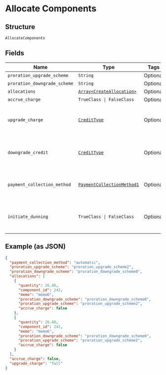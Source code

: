 
# Allocate Components

## Structure

`AllocateComponents`

## Fields

| Name | Type | Tags | Description |
|  --- | --- | --- | --- |
| `proration_upgrade_scheme` | `String` | Optional | - |
| `proration_downgrade_scheme` | `String` | Optional | - |
| `allocations` | [`Array<CreateAllocation>`](../../doc/models/create-allocation.md) | Optional | - |
| `accrue_charge` | `TrueClass \| FalseClass` | Optional | - |
| `upgrade_charge` | [`CreditType`](../../doc/models/credit-type.md) | Optional | The type of credit to be created when upgrading/downgrading. Defaults to the component and then site setting if one is not provided.<br>Available values: `full`, `prorated`, `none`. |
| `downgrade_credit` | [`CreditType`](../../doc/models/credit-type.md) | Optional | The type of credit to be created when upgrading/downgrading. Defaults to the component and then site setting if one is not provided.<br>Available values: `full`, `prorated`, `none`. |
| `payment_collection_method` | [`PaymentCollectionMethod1`](../../doc/models/payment-collection-method-1.md) | Optional | (Optional) If not passed, the allocation(s) will use the payment collection method on the subscription<br>**Default**: `PaymentCollectionMethod1::AUTOMATIC` |
| `initiate_dunning` | `TrueClass \| FalseClass` | Optional | If true, if the immediate component payment fails, initiate dunning for the subscription.<br>Otherwise, leave the charges on the subscription to pay for at renewal. |

## Example (as JSON)

```json
{
  "payment_collection_method": "automatic",
  "proration_upgrade_scheme": "proration_upgrade_scheme2",
  "proration_downgrade_scheme": "proration_downgrade_scheme0",
  "allocations": [
    {
      "quantity": 26.48,
      "component_id": 242,
      "memo": "memo6",
      "proration_downgrade_scheme": "proration_downgrade_scheme0",
      "proration_upgrade_scheme": "proration_upgrade_scheme2",
      "accrue_charge": false
    },
    {
      "quantity": 26.48,
      "component_id": 242,
      "memo": "memo6",
      "proration_downgrade_scheme": "proration_downgrade_scheme0",
      "proration_upgrade_scheme": "proration_upgrade_scheme2",
      "accrue_charge": false
    }
  ],
  "accrue_charge": false,
  "upgrade_charge": "full"
}
```


